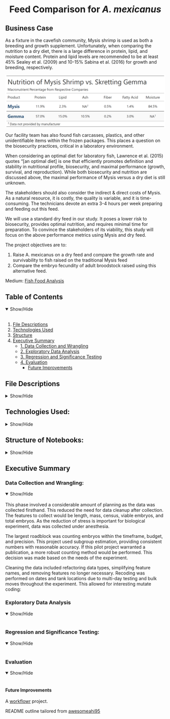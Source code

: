 <h1 align='center'> Feed Comparison for <em>A. mexicanus</em> </h1>

## Business Case

As a fixture in the cavefish community, Mysis shrimp is used as both a breeding and growth supplement. Unfortunately, when comparing the nutrition to a dry diet, there is a large difference in protein, lipid, and moisture content.  Protein and lipid levels are recommended to be at least 45% Sealey et al. (2009) and 10-15% Sabina et al. (2016) for growth and breeding, respectively.
<br>

<img src='https://github.com/chabazite/Mysis_Dry_Comparison/blob/main/output/nutrition_table.png' width =750 align = "middle">
<br>

Our facility team has also found fish carcasses, plastics, and other unidentifiable items within the frozen packages. This places a question on the biosecurity practices, critical in a laboratory environment.
<br>

When considering an optimal diet for laboratory fish, Lawrence et al. (2015) quotes “[an optimal diet] is one that efficiently promotes definition and stability in nutritional profile, biosecurity, and maximal performance (growth, survival, and reproduction). While both biosecurity and nutrition are discussed above, the maximal performance of Mysis versus a dry diet is still unknown.
<br>
 
The stakeholders should also consider the indirect & direct costs of Mysis. As a natural resource, it is costly, the quality is variable, and it is time-consuming. The technicians devote an extra 3-4 hours per week preparing and feeding out this feed. 
 <br>
 
We will use a standard dry feed in our study. It poses a lower risk to biosecurity, provides optimal nutrition, and requires minimal time for preparation. To convince the stakeholders of its viability, this study will focus on the above performance metrics using Mysis and dry feed.
<br>

 The project objectives are to:
 <br>
 
  1. Raise A. mexicanus on a dry feed and compare the growth rate and survivability to fish raised on the traditional Mysis feed
  2. Compare the embryo fecundity of adult broodstock raised using this alternative feed.


Medium: [Fish Food Analysis](https://medium.com/@Andrew-Ingalls/a-change-in-diet-fish-food-analysis-fce185e251bc)

## Table of Contents
<details open>
  <summary>Show/Hide</summary>
  <br>
  
1. [ File Descriptions ](#File_Description)
2. [ Technologies Used ](#Technologies_Used)    
3. [ Structure ](#Structure)
4. [ Executive Summary ](#Executive_Summary)
   * [ 1. Data Collection and Wrangling ](#Data_Collection_and_Wrangling)
   * [ 2. Exploratory Data Analysis ](#Exploratory_Data_Analysis) 
   * [ 3. Regression and Significance Testing ](#Regression_and_Significance_Test)
   * [ 4. Evaluation ](#Evaluation)
       * [ Future Improvements ](#Future_Improvements)
</details>

## File Descriptions
<details>
<a name="File_Description"></a>
<summary>Show/Hide</summary>
 <br>

  * <strong>[ analysis ](https://github.com/chabazite/Mysis_Dry_Comparison/tree/main/analysis)</strong>: Folder for storing all analyses as R Markdown Files
      * <strong>[ 1.0_Data_Wrangling.Rmd ](https://github.com/chabazite/Mysis_Dry_Comparison/blob/main/analysis/1.0_Data_Wrangling.rmd) </strong>: Markdown with all data cleaning
      * <strong>[ 2.0_EDA.Rmd ](https://github.com/chabazite/Mysis_Dry_Comparison/blob/main/analysis/2.0_EDA.Rmd) </strong>: Markdown with all exploratory data analysis
      * <strong>[ 3.0_Outliers.Rmd ](https://github.com/chabazite/Mysis_Dry_Comparison/blob/main/analysis/3.0_Outliers.Rmd) </strong>: Markdown that further explores the Outliers
      * <strong>[ 4.0_Modeling.Rmd ](https://github.com/chabazite/Mysis_Dry_Comparison/blob/main/analysis/4.0_Modeling.Rmd) </strong>: Markdown the creates regressions and significant testing
  * <strong>[ code ](https://github.com/chabazite/Mysis_Dry_Comparison/tree/main/code) </strong>: Folder that may contain long-running or supplemental code (Empty)
  * <strong>[ data ](https://github.com/chabazite/Mysis_Dry_Comparison/tree/main/data) </strong>: Folder containing all data and project work files
      * <strong>Mysis_Pilot.xlsx</strong>: all data from the project 
      * <strong>Mysis Pilot Cavefish.docx</strong>: initial and detailed project proposal 
  * <strong>[ docs ](https://github.com/chabazite/Mysis_Dry_Comparison/tree/main/docs) </strong>: Folder containing website HTML files (Do not edit)
  * <strong>[ output ](https://github.com/chabazite/Mysis_Dry_Comparison/tree/main/output) </strong>: Folder containing visualizations used for Medium and README
      * <strong>[ EDA_Figures ](https://github.com/chabazite/Mysis_Dry_Comparison/tree/main/output/EDA_Figures)</strong>: Folder containing all EDA visualizations
      * <strong>[ Significance Testing ](https://github.com/chabazite/Mysis_Dry_Comparison/tree/main/output/Significance%20Testing)</strong>: Folder containing all Significance and Regression visualizations
 * <strong>Mysis.Rproject</strong>: Project file containing all R Analyses
 * <strong>_workflowr.yml</strong>: Provides folder structure and helps with reproducability
 </details>

## Technologies Used:
<details>
<a name="Technologies_Used"></a>
<summary>Show/Hide</summary>
<br>
 
* <strong>RStudio</strong>
     * <strong>Tidyverse</strong>
     * <strong>Openxlsx</strong>
     * <strong>gt</strong>
     * <strong>ggridges</strong>
     * <strong>Viridis</strong>
     * <strong>Raag</strong>
     * <strong>ggResidpanel</strong>
     * <strong>qqplotr</strong>
     * <strong>EnvStats</strong>
     * <strong>Rstatix</strong>
     * <strong>Broom</strong> 
     * <strong>ggpubr</strong>
     * <strong>gridExtra</strong>
     * <strong>wrs2</strong>
     * <strong>Workflowr</strong>
 
 
</details>
  
## Structure of Notebooks:
<details>
<a name="Structure"></a>
<summary>Show/Hide</summary>
<br>
 
 1. Data Wrangling
      * 1.1 Library Imports
      * 1.2 Growth
           * Change column names and remove unnecessary columns
           * Change data types using lapply()
           * Recode tank locations based on movement throughout study
      * 1.3 Survival
           * Change column names
           * Recode tank locations based on movement throughout study
           * Recode dates due to multi-day sampling for analysis
           * Change data types
      * 1.4 Sex Sort
           * Change column names and data types
      * 1.5 Fecundity
           * Change column names and data types
      * 1.6 Nutrition
           * Create a dataframe for nutrition facts vased on manufacturers info
           * Use the gt library to construct a nutrition table
           * Format the nutrition table using gt
 2. Exploratory Data Analysis
      * 2.1 Library Imports
           * Set theme constants
      * 2.2 Growth
           * Check distributions of data based on ages and groups
           * Compare feed groups using boxplots for length and mass
           * Plot the length-mass relationship as scatterplots to visually inspect correlation
      * 2.3 Survival
           * Compare average and individual census reports of feed groups over time
           * Compare the average deaths of feed groups between census events
      * 2.4 Sex Sorts
           * Compare the ratio of Female:Male:Unknown between feed groups
      * 2.5 Fecundity
           * Compare the total viable embryos for each tank
           * Compare the average viable embryo production per breeding event
      * 2.6 Medium Exports
 3. Outlier Exploration
      * 3.1 Use four oultier detection methods for mass in each feed group
           * Boxplot
           * Percentile
           * Rosner
           * Cook's Distance
      * 3.2 Use four oultier detection methods for length in each feed group
      * 3.3 Summarize both outlier datasets
      * 3.4 Count and compare the feed group outliers for both mass and length
      * 3.5 Compare the total number of methods detected for each sample
 4. Regression and Significance Testing
      * Library Imports
      * Growth
           * Significance test for Mass between groups
           * Significance test for Length  between groups
           * Length-Mass Relationship Regression Modelling
                * Log-log transformation to work with linear model
                * Spearman correlation for each feed group
                * Wilcoxon ANOCOVA to compare both feed group regression models
      * Survival
           * Significance test for census events between groups
           * Signficance test for death records between groups
           * Linear & poly regression models with low R-squared values
      * Sex Sorts
           * Significance test for sex categories between feed groups
      * Fecundity
           * Significance tests ffor average viable embryo production per event between feed groups
      * Medium Exports

 </details>
 
<a name="Executive_Summary"></a>
## Executive Summary

<a name="Data_Collection_and_Wrangling"></a>
### Data Collection and Wrangling:
<details open>
<summary>Show/Hide</summary>
<br>
This phase involved a considerable amount of planning as the data was collected firsthand. This reduced the need for data cleanup after collection. The features to collect would be length, mass, census, viable embryos, and total embryos. As the reduction of stress is important for biological experiment, data was collected under anesthesia. 
<br>
 
The largest roadblock was counting embryos within the timeframe, budget, and precision. This project used subgroup estimation, providing consistent numbers with reasonable accuracy. If this pilot project warranted a publication, a more robust counting method would be performed. This decision was made based on the needs of the experiment.
<br>
 
Cleaning the data included refactoring data types, simplifying feature names, and removing features no longer necessary. Recoding was performed on dates and tank locations due to multi-day testing and bulk moves throughout the experiment. This allowed for interesting mutate coding: 
</details>
  
<a name="Exploratory_Data_Analysis"></a>
### Exploratory Data Analysis
<details open>
<summary>Show/Hide</summary>
<br>
 
  </details>
  
<a name="Regression_and_Significance_Test"></a>
### Regression and Significance Testing:
<details open>
<summary>Show/Hide</summary>
<br> 
  </details>
 
<a name="Evaluation"></a>
### Evaluation
<details open>
<summary>Show/Hide</summary>
<br>
 <a name="Future_Improvements"></a>
  
#### Future Improvements
  </details>
  
A [workflowr][] project.

README outline tailored from [awesomeahi95][]

[workflowr]: https://github.com/workflowr/workflowr

[awesomeahi95]: https://github.com/awesomeahi95

